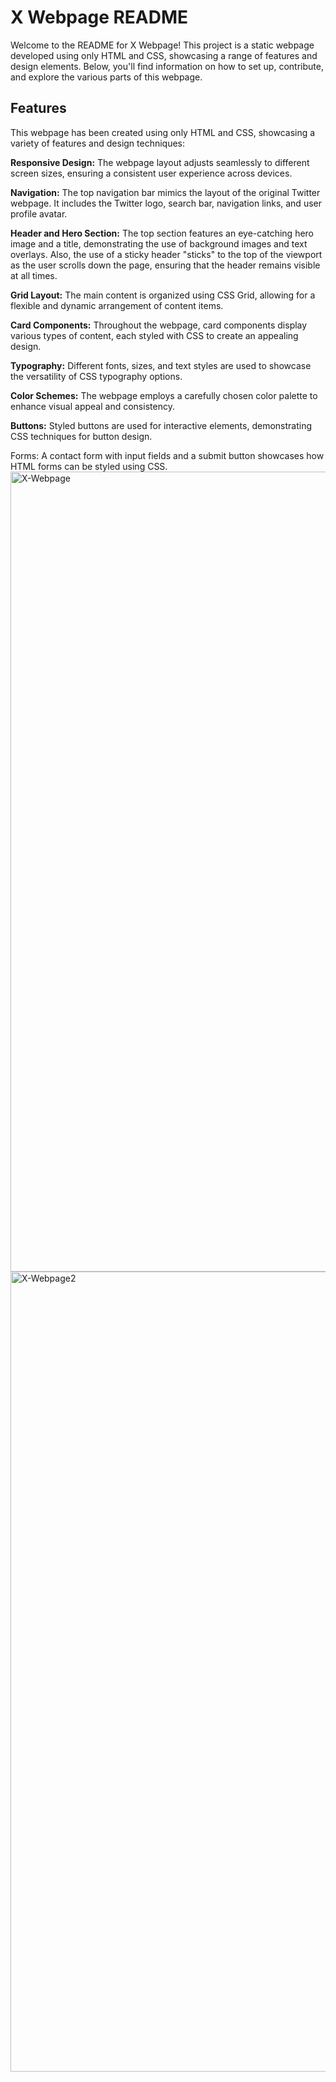 # X Webpage README
Welcome to the README for X Webpage! This project is a static webpage developed using only HTML and CSS, showcasing a range of features and design elements. Below, you'll find information on how to set up, contribute, and explore the various parts of this webpage.
## Features
This webpage has been created using only HTML and CSS, showcasing a variety of features and design techniques:

**Responsive Design:** The webpage layout adjusts seamlessly to different screen sizes, ensuring a consistent user experience across devices.

**Navigation:** The top navigation bar mimics the layout of the original Twitter webpage. It includes the Twitter logo, search bar, navigation links, and user profile avatar.

**Header and Hero Section:** The top section features an eye-catching hero image and a title, demonstrating the use of background images and text overlays. Also, the use of a sticky header "sticks" to the top of the viewport as the user scrolls down the page, ensuring that the header remains visible at all times. 

**Grid Layout:** The main content is organized using CSS Grid, allowing for a flexible and dynamic arrangement of content items.

**Card Components:** Throughout the webpage, card components display various types of content, each styled with CSS to create an appealing design.

**Typography:** Different fonts, sizes, and text styles are used to showcase the versatility of CSS typography options.

**Color Schemes:** The webpage employs a carefully chosen color palette to enhance visual appeal and consistency.

**Buttons:** Styled buttons are used for interactive elements, demonstrating CSS techniques for button design.

Forms: A contact form with input fields and a submit button showcases how HTML forms can be styled using CSS.
<img width="1280" alt="X-Webpage" src="https://github.com/Hassan-318/X-Tutorial/assets/142814682/2e2dc9f5-08be-45bf-b608-11c85493ea77">
<img width="1280" alt="X-Webpage2" src="https://github.com/Hassan-318/X-Tutorial/assets/142814682/bfd88c03-6d1c-46e6-95fc-ea28d5dac78f">
